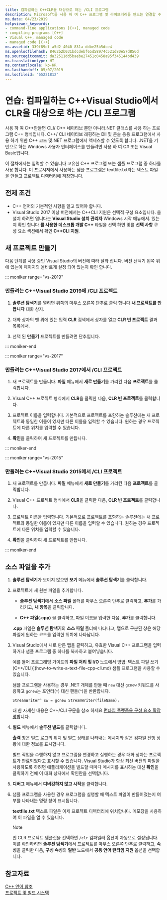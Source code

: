 ```yaml
---
title: 컴파일하는 C++CLR을 대상으로 하는 /CLI 프로그램
description: Microsoft를 사용 하 여 C++ 프로그램 및 라이브러리를 만드는 연결할 수 있는 기본 C++ 코드 및.NET 프로그램입니다.
ms.date: 04/23/2019
helpviewer_keywords:
- command-line applications [C++], managed code
- compiling programs [C++]
- Visual C++, managed code
- managed code [C++]
ms.assetid: 339f89df-a5d2-4040-831a-ddbe25b5dce4
ms.openlocfilehash: 8462b2b031bdcdebf65d58974c521d80e57d856d
ms.sourcegitcommit: da32511dd5baebe27451c0458a95f345144bd439
ms.translationtype: HT
ms.contentlocale: ko-KR
ms.lasthandoff: 05/07/2019
ms.locfileid: "65221812"
---
```

# <a name="walkthrough-compile-a-ccli-program-that-targets-the-clr-in-visual-studio"></a>연습: 컴파일하는 C++Visual Studio에서 CLR을 대상으로 하는 /CLI 프로그램

사용 하 여 C++만들면 CLI/ C++ 네이티브 뿐만 아니라.NET 클래스를 사용 하는 프로그램 C++ 형식입니다. C++/ CLI 네이티브 래핑하는 Dll 및 콘솔 응용 프로그램에서 사용 하기 위한 C++ 코드 및.NET 프로그램에서 액세스할 수 있도록 합니다. .NET을 기반으로 하는 Windows 사용자 인터페이스를 만들려면 사용 하 여 C# 또는 Visual Basic입니다. 

이 절차에서는 입력할 수 있습니다 고유한 C++ 프로그램 또는 샘플 프로그램 중 하나를 사용 합니다. 이 프로시저에서 사용하는 샘플 프로그램은 textfile.txt라는 텍스트 파일을 만들고 프로젝트 디렉터리에 저장합니다.

## <a name="prerequisites"></a>전제 조건

- C++ 언어의 기본적인 사항을 알고 있어야 합니다.
- Visual Studio 2017 이상 버전에서는 C++CLI 지원은 선택적 구성 요소입니다. 을 설치 하려면 엽니다는 **Visual Studio 설치 관리자** Windows 시작 메뉴에서. 있는지 확인 합니다 **를 사용한 데스크톱 개발 C++**  타일을 선택 하면 및를 **선택 사항** 구성 요소 섹션에서 확인  **C++CLI 지원**.

## <a name="create-a-new-project"></a>새 프로젝트 만들기

다음 단계를 사용 중인 Visual Studio의 버전에 따라 달라 집니다. 버전 선택기 왼쪽 위에 있는이 페이지의 올바르게 설정 되어 있는지 확인 합니다.

::: moniker range="vs-2019"

### <a name="to-create-a-ccli-project-in-visual-studio-2019"></a>만들려는 C++Visual Studio 2019에 /CLI 프로젝트

1. **솔루션 탐색기**를 열려면 위쪽의 마우스 오른쪽 단추로 클릭 합니다 **새 프로젝트를 만듭니다** 대화 상자.

1. 대화 상자의 맨 위에 있는 입력 **CLR** 검색에서 상자를 열고 **CLR 빈 프로젝트** 결과 목록에서. 

1. 선택 된 **만들기** 프로젝트를 만들려면 단추입니다.

::: moniker-end

::: moniker range="vs-2017"

### <a name="to-create-a-ccli-project-in-visual-studio-2017"></a>만들려는 C++Visual Studio 2017에서 /CLI 프로젝트

1. 새 프로젝트를 만듭니다. **파일** 메뉴에서 **새로 만들기**를 가리킨 다음 **프로젝트**를 클릭합니다.

1. Visual C++ 프로젝트 형식에서 **CLR**을 클릭한 다음, **CLR 빈 프로젝트**를 클릭합니다.

1. 프로젝트 이름을 입력합니다. 기본적으로 프로젝트를 포함하는 솔루션에는 새 프로젝트와 동일한 이름이 있지만 다른 이름을 입력할 수 있습니다. 원하는 경우 프로젝트에 다른 위치를 입력할 수 있습니다.

1. **확인**을 클릭하여 새 프로젝트를 만듭니다.

::: moniker-end

::: moniker range="vs-2015"

### <a name="to-create-a-ccli-project-in-visual-studio-2015"></a>만들려는 C++Visual Studio 2015에서 /CLI 프로젝트

1. 새 프로젝트를 만듭니다. **파일** 메뉴에서 **새로 만들기**를 가리킨 다음 **프로젝트**를 클릭합니다.

1. Visual C++ 프로젝트 형식에서 **CLR**을 클릭한 다음, **CLR 빈 프로젝트**를 클릭합니다.

1. 프로젝트 이름을 입력합니다. 기본적으로 프로젝트를 포함하는 솔루션에는 새 프로젝트와 동일한 이름이 있지만 다른 이름을 입력할 수 있습니다. 원하는 경우 프로젝트에 다른 위치를 입력할 수 있습니다.

1. **확인**을 클릭하여 새 프로젝트를 만듭니다.

::: moniker-end

## <a name="add-a-source-file"></a>소스 파일을 추가

1. **솔루션 탐색기**가 보이지 않으면 **보기** 메뉴에서 **솔루션 탐색기**를 클릭합니다.

1. 프로젝트에 새 원본 파일을 추가합니다.

   - **솔루션 탐색기**에서 **소스 파일** 폴더를 마우스 오른쪽 단추로 클릭하고, **추가**를 가리키고, **새 항목**을 클릭합니다.

   - **C++ 파일(.cpp)** 을 클릭하고, 파일 이름을 입력한 다음, **추가**를 클릭합니다.

   **.cpp** 파일은 **솔루션 탐색기**의 **소스 파일** 폴더에 나타나고, 탭으로 구분된 창은 해당 파일에 원하는 코드를 입력한 위치에 나타납니다.

1. Visual Studio에서 새로 만든 탭을 클릭하고, 유효한 Visual C++ 프로그램을 입력하거나 샘플 프로그램 중 하나를 복사하고 붙여넣습니다.

   예를 들어 프로그래밍 가이드의 **파일 처리 및 I/O** 노드에서 방법: 텍스트 파일 쓰기(C++/CLI)](how-to-write-a-text-file-cpp-cli.md) 샘플 프로그램을 사용할 수 있습니다.

   샘플 프로그램을 사용하는 경우 .NET 개체를 만들 때 `new` 대신 `gcnew` 키워드를 사용하고 `gcnew`는 포인터(`*`) 대신 핸들(`^`)을 반환합니다.

   `StreamWriter^ sw = gcnew StreamWriter(fileName);`

   대 한 자세한 내용은 C++/CLI 구문을 참조 하세요 [런타임 플랫폼용 구성 요소 확장명](../extensions/component-extensions-for-runtime-platforms.md)합니다.

1. **빌드** 메뉴에서 **솔루션 빌드**를 클릭합니다.

   **출력** 창은 빌드 로그의 위치 및 빌드 상태를 나타내는 메시지와 같은 컴파일 진행 상황에 대한 정보를 표시합니다.

   빌드 작업을 수행하지 않고 프로그램을 변경하고 실행하는 경우 대화 상자는 프로젝트가 만료되었다고 표시할 수 있습니다. Visual Studio가 항상 최신 버전의 파일을 사용하도록 하려면 애플리케이션을 빌드할 때마다 메시지를 표시하는 대신 **확인**을 클릭하기 전에 이 대화 상자에서 확인란을 선택합니다.

1. **디버그** 메뉴에서 **디버깅하지 않고 시작**을 클릭합니다.

1. 샘플 프로그램을 사용한 경우 프로그램을 실행할 때 텍스트 파일이 만들어졌는지 여부를 나타내는 명령 창이 표시됩니다.

   **textfile.txt** 텍스트 파일은 이제 프로젝트 디렉터리에 위치합니다. 메모장을 사용하여 이 파일을 열 수 있습니다.

   > [!NOTE]
   > 빈 CLR 프로젝트 템플릿을 선택하면 `/clr` 컴파일러 옵션이 자동으로 설정됩니다. 이를 확인하려면 **솔루션 탐색기**에서 프로젝트를 마우스 오른쪽 단추로 클릭하고, **속성**을 클릭한 다음, **구성 속성**의 **일반** 노드에서 **공용 언어 런타임 지원** 옵션을 선택합니다.

## <a name="see-also"></a>참고자료

[C++ 언어 참조](../cpp/cpp-language-reference.md)<br/>
[프로젝트 및 빌드 시스템](../build/projects-and-build-systems-cpp.md)<br/>

